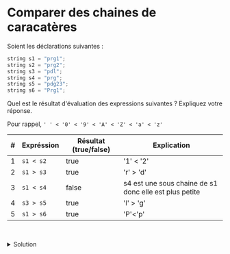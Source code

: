 # Comparer des chaines de caracatères

Soient les déclarations suivantes :

~~~cpp
string s1 = "prg1";
string s2 = "prg2";
string s3 = "pdl";
string s4 = "prg";
string s5 = "pdg23";
string s6 = "Prg1";
~~~

Quel est le résultat d'évaluation des expressions suivantes ? Expliquez votre réponse.

Pour rappel, `' ' < '0' < '9' < 'A' < 'Z' < 'a' < 'z'`

| # | Expréssion | Résultat (true/false) | Explication |
|---| ---------- | --------------------- | ----------- |
| 1 | `s1 < s2` | true | '1' < '2' |
| 2 | `s1 > s3`  | true | 'r' > 'd' |
| 3 | `s1 < s4`  | false | s4 est une sous chaine de s1 donc elle est plus petite |
| 4 | `s3 > s5` | true | 'l' > 'g' |
| 5 | `s1 > s6` | true | 'P'<'p' |



​    

<details>
<summary>Solution</summary>

| # | Expréssion | Résultat (true/false) | Explication |
|---| ---------- | --------------------- | ----------- |
| 1 | `s1 < s2` | true | premier caractère différent '1' < '2' |
| 2 | `s1 > s3`  | true | premier caractère différent 'r' > 'd' |
| 3 | `s1 < s4`  | false | on atteint la fin de s4 sans trouver de caractères différents et s4 est plus courte que s1 |
| 4 | `s3 > s5` | true | premier caractère différent 'l' > 'g' |
| 5 | `s1 > s6` | true | premier caractère différent 'p' > 'P' |


</details>